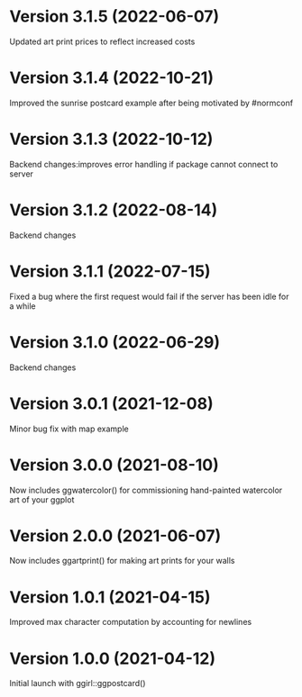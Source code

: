 # Version 3.1.5 (2022-06-07)
Updated art print prices to reflect increased costs

# Version 3.1.4 (2022-10-21)
Improved the sunrise postcard example after being motivated by #normconf

# Version 3.1.3 (2022-10-12)
Backend changes:improves error handling if package cannot connect to server

# Version 3.1.2 (2022-08-14)
Backend changes

# Version 3.1.1 (2022-07-15)
Fixed a bug where the first request would fail if the server has been idle for a while

# Version 3.1.0 (2022-06-29)
Backend changes

# Version 3.0.1 (2021-12-08)
Minor bug fix with map example

# Version 3.0.0 (2021-08-10)
Now includes ggwatercolor() for commissioning hand-painted watercolor art of your ggplot

# Version 2.0.0 (2021-06-07)
Now includes ggartprint() for making art prints for your walls

# Version 1.0.1 (2021-04-15)
Improved max character computation by accounting for newlines

# Version 1.0.0 (2021-04-12)
Initial launch with ggirl::ggpostcard()
